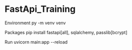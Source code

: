 # FastApi_Training

Environment
py -m venv venv

Packages
pip install fastapi[all], sqlalchemy, passlib[bcrypt]

Run
uvicorn main:app --reload
